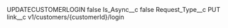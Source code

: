 <?xml version="1.0" encoding="UTF-8"?>
<CustomMetadata xmlns="http://soap.sforce.com/2006/04/metadata" xmlns:xsi="http://www.w3.org/2001/XMLSchema-instance" xmlns:xsd="http://www.w3.org/2001/XMLSchema">
    <label>UPDATECUSTOMERLOGIN</label>
    <protected>false</protected>
    <values>
        <field>Is_Async__c</field>
        <value xsi:type="xsd:boolean">false</value>
    </values>
    <values>
        <field>Request_Type__c</field>
        <value xsi:type="xsd:string">PUT</value>
    </values>
    <values>
        <field>link__c</field>
        <value xsi:type="xsd:string">v1/customers/{customerId}/login</value>
    </values>
</CustomMetadata>
